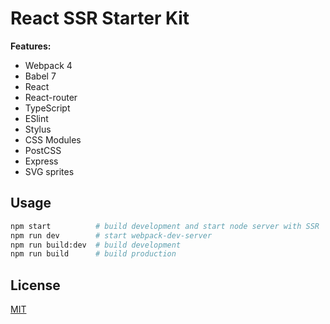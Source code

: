 # React SSR Starter Kit

**Features:**
* Webpack 4
* Babel 7
* React
* React-router
* TypeScript
* ESlint
* Stylus
* CSS Modules
* PostCSS
* Express
* SVG sprites

## Usage

```bash
npm start          # build development and start node server with SSR
npm run dev        # start webpack-dev-server
npm run build:dev  # build development
npm run build      # build production
```


## License
[MIT](https://choosealicense.com/licenses/mit/)
